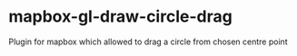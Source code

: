 # mapbox-gl-draw-circle-drag
Plugin for mapbox which allowed to drag a circle from chosen centre point
